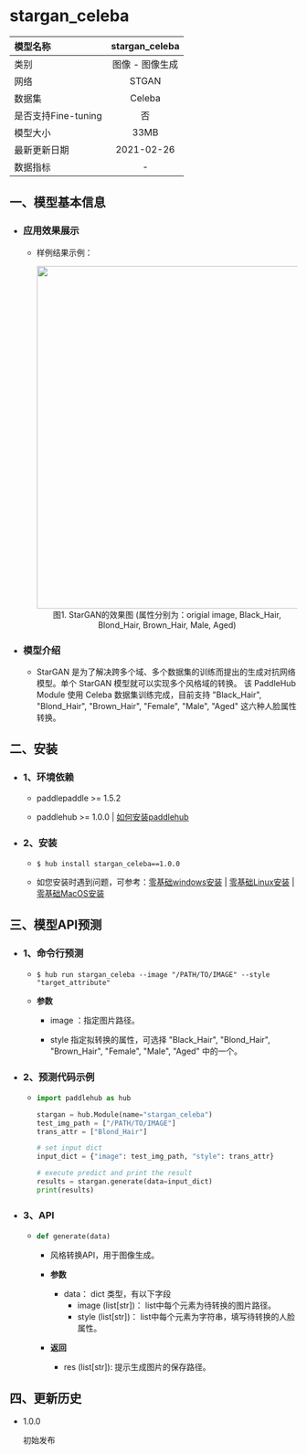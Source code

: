 # stargan_celeba

|模型名称|stargan_celeba|
| :--- | :---: |
|类别|图像 - 图像生成|
|网络|STGAN|
|数据集|Celeba|
|是否支持Fine-tuning|否|
|模型大小|33MB|
|最新更新日期|2021-02-26|
|数据指标|-|


## 一、模型基本信息

- ### 应用效果展示
  - 样例结果示例：

    <p align="center">
    <img src="https://user-images.githubusercontent.com/35907364/137855887-f0abca76-2735-4275-b7ad-242decf31bb3.PNG" width=600><br/>
    图1. StarGAN的效果图 (属性分别为：origial image, Black_Hair, Blond_Hair, Brown_Hair, Male, Aged)<br/>
    </p>


- ### 模型介绍

  - StarGAN 是为了解决跨多个域、多个数据集的训练而提出的生成对抗网络模型。单个 StarGAN 模型就可以实现多个风格域的转换。 该 PaddleHub Module 使用 Celeba 数据集训练完成，目前支持 "Black_Hair", "Blond_Hair", "Brown_Hair", "Female", "Male", "Aged" 这六种人脸属性转换。


## 二、安装

- ### 1、环境依赖  

  - paddlepaddle >= 1.5.2 

  - paddlehub >= 1.0.0  | [如何安装paddlehub](../../../../docs/docs_ch/get_start/installation.rst)

- ### 2、安装

  - ```shell
    $ hub install stargan_celeba==1.0.0
    ```
  - 如您安装时遇到问题，可参考：[零基础windows安装](../../../../docs/docs_ch/get_start/windows_quickstart.md)
 | [零基础Linux安装](../../../../docs/docs_ch/get_start/linux_quickstart.md) | [零基础MacOS安装](../../../../docs/docs_ch/get_start/mac_quickstart.md)
 

## 三、模型API预测

- ### 1、命令行预测

  - ```shell
    $ hub run stargan_celeba --image "/PATH/TO/IMAGE" --style "target_attribute"
    ```
  - **参数**

    - image ：指定图片路径。

    - style 指定拟转换的属性，可选择 "Black_Hair", "Blond_Hair", "Brown_Hair", "Female", "Male", "Aged" 中的一个。


- ### 2、预测代码示例

  - ```python
    import paddlehub as hub

    stargan = hub.Module(name="stargan_celeba")
    test_img_path = ["/PATH/TO/IMAGE"]
    trans_attr = ["Blond_Hair"]

    # set input dict
    input_dict = {"image": test_img_path, "style": trans_attr}

    # execute predict and print the result
    results = stargan.generate(data=input_dict)
    print(results)
    ```

- ### 3、API

  - ```python
    def generate(data)
    ```

    - 风格转换API，用于图像生成。

    - **参数**

      - data： dict 类型，有以下字段
          - image (list\[str\])： list中每个元素为待转换的图片路径。
          - style (list\[str\])： list中每个元素为字符串，填写待转换的人脸属性。

    - **返回**
      - res (list\[str\]): 提示生成图片的保存路径。



## 四、更新历史

* 1.0.0

  初始发布

